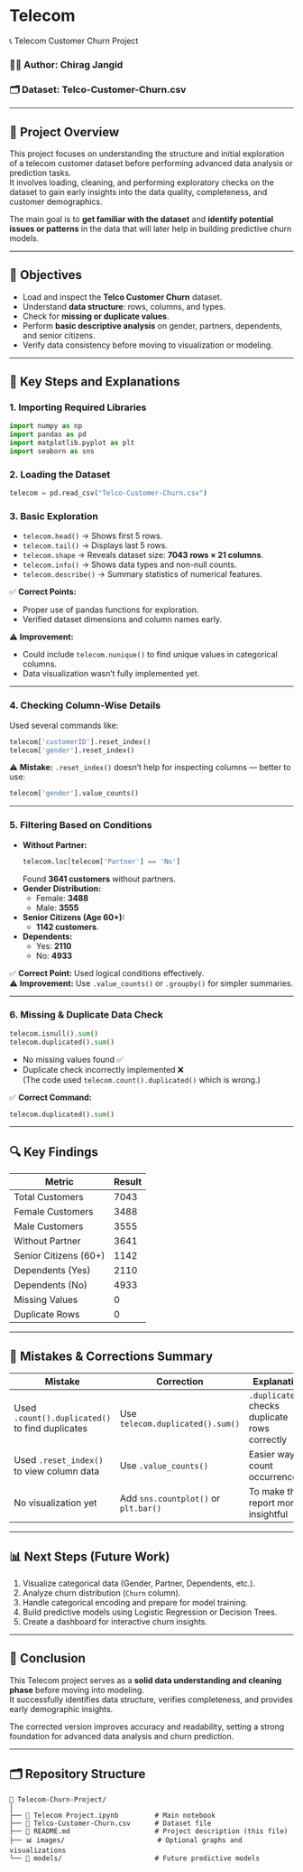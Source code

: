 # Telecom
 📞 Telecom Customer Churn Project

### 👨‍💻 Author: Chirag Jangid  
### 🗂️ Dataset: Telco-Customer-Churn.csv  

---

## 📝 Project Overview

This project focuses on understanding the structure and initial exploration of a telecom customer dataset before performing advanced data analysis or prediction tasks.  
It involves loading, cleaning, and performing exploratory checks on the dataset to gain early insights into the data quality, completeness, and customer demographics.

The main goal is to **get familiar with the dataset** and **identify potential issues or patterns** in the data that will later help in building predictive churn models.

---

## 🎯 Objectives

- Load and inspect the **Telco Customer Churn** dataset.  
- Understand **data structure**: rows, columns, and types.  
- Check for **missing or duplicate values**.  
- Perform **basic descriptive analysis** on gender, partners, dependents, and senior citizens.  
- Verify data consistency before moving to visualization or modeling.

---

## 🧠 Key Steps and Explanations

### 1. Importing Required Libraries
```python
import numpy as np
import pandas as pd
import matplotlib.pyplot as plt
import seaborn as sns
```

### 2. Loading the Dataset
```python
telecom = pd.read_csv("Telco-Customer-Churn.csv")
```

### 3. Basic Exploration
- `telecom.head()` → Shows first 5 rows.  
- `telecom.tail()` → Displays last 5 rows.  
- `telecom.shape` → Reveals dataset size: **7043 rows × 21 columns**.  
- `telecom.info()` → Shows data types and non-null counts.  
- `telecom.describe()` → Summary statistics of numerical features.

✅ **Correct Points:**  
- Proper use of pandas functions for exploration.  
- Verified dataset dimensions and column names early.

⚠️ **Improvement:**  
- Could include `telecom.nunique()` to find unique values in categorical columns.  
- Data visualization wasn’t fully implemented yet.

---

### 4. Checking Column-Wise Details
Used several commands like:
```python
telecom['customerID'].reset_index()
telecom['gender'].reset_index()
```
⚠️ **Mistake:** `.reset_index()` doesn’t help for inspecting columns — better to use:
```python
telecom['gender'].value_counts()
```

---

### 5. Filtering Based on Conditions
- **Without Partner:**  
  ```python
  telecom.loc[telecom['Partner'] == 'No']
  ```
  Found **3641 customers** without partners.  
- **Gender Distribution:**  
  - Female: **3488**  
  - Male: **3555**  
- **Senior Citizens (Age 60+):**  
  - **1142 customers**.  
- **Dependents:**  
  - Yes: **2110**  
  - No: **4933**

✅ **Correct Point:** Used logical conditions effectively.  
⚠️ **Improvement:** Use `.value_counts()` or `.groupby()` for simpler summaries.

---

### 6. Missing & Duplicate Data Check
```python
telecom.isnull().sum()
telecom.duplicated().sum()
```
- No missing values found ✅  
- Duplicate check incorrectly implemented ❌  
  (The code used `telecom.count().duplicated()` which is wrong.)

✅ **Correct Command:**
```python
telecom.duplicated().sum()
```

---

## 🔍 Key Findings

| Metric | Result |
|--------|--------|
| Total Customers | 7043 |
| Female Customers | 3488 |
| Male Customers | 3555 |
| Without Partner | 3641 |
| Senior Citizens (60+) | 1142 |
| Dependents (Yes) | 2110 |
| Dependents (No) | 4933 |
| Missing Values | 0 |
| Duplicate Rows | 0 |

---

## 🧩 Mistakes & Corrections Summary

| Mistake | Correction | Explanation |
|----------|-------------|-------------|
| Used `.count().duplicated()` to find duplicates | Use `telecom.duplicated().sum()` | `.duplicated()` checks duplicate rows correctly |
| Used `.reset_index()` to view column data | Use `.value_counts()` | Easier way to count occurrences |
| No visualization yet | Add `sns.countplot()` or `plt.bar()` | To make the report more insightful |

---

## 📊 Next Steps (Future Work)

1. Visualize categorical data (Gender, Partner, Dependents, etc.).  
2. Analyze churn distribution (`Churn` column).  
3. Handle categorical encoding and prepare for model training.  
4. Build predictive models using Logistic Regression or Decision Trees.  
5. Create a dashboard for interactive churn insights.

---

## 🧾 Conclusion

This Telecom project serves as a **solid data understanding and cleaning phase** before moving into modeling.  
It successfully identifies data structure, verifies completeness, and provides early demographic insights.  

The corrected version improves accuracy and readability, setting a strong foundation for advanced data analysis and churn prediction.

---

## 🗂️ Repository Structure

```
📁 Telecom-Churn-Project/
│
├── 📄 Telecom Project.ipynb         # Main notebook
├── 📄 Telco-Customer-Churn.csv      # Dataset file
├── 📄 README.md                     # Project description (this file)
├── 📊 images/                       # Optional graphs and visualizations
└── 📁 models/                       # Future predictive models
```
